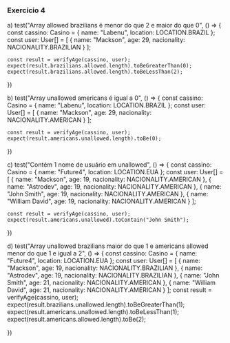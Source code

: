 ### Exercício 4

 a)
  test("Array allowed brazilians é menor do que 2 e maior do que 0", () => {
    const cassino: Casino = { name: "Labenu", location: LOCATION.BRAZIL };
    const user: User[] = [
      {
        name: "Mackson", age: 29, nacionality: NACIONALITY.BRAZILIAN
      }
    ];

    const result = verifyAge(cassino, user);
    expect(result.brazilians.allowed.length).toBeGreaterThan(0);
    expect(result.brazilians.allowed.length).toBeLessThan(2);
  })

 b)
  test("Array unallowed americans é igual a 0", () => {
    const cassino: Casino = { name: "Labenu", location: LOCATION.BRAZIL };
    const user: User[] = [
      {
        name: "Mackson", age: 29, nacionality: NACIONALITY.AMERICAN
      }
    ];

    const result = verifyAge(cassino, user);
    expect(result.americans.unallowed.length).toBe(0);
  })

  c)
  test("Contém 1 nome de usuário em unallowed", () => {
    const cassino: Casino = { name: "Future4", location: LOCATION.EUA };
    const user: User[] = [
      {
        name: "Mackson", age: 19, nacionality: NACIONALITY.AMERICAN
      },
      {
        name: "Astrodev", age: 19, nacionality: NACIONALITY.AMERICAN
      },
      {
        name: "John Smith", age: 19, nacionality: NACIONALITY.AMERICAN
      },
      {
        name: "William David", age: 19, nacionality: NACIONALITY.AMERICAN
      }
    ];

    const result = verifyAge(cassino, user);
    expect(result.americans.unallowed).toContain("John Smith");
  })

 d)
  test("Array unallowed brazilians maior do que 1 e americans allowed menor do que 1 e igual a 2", () => {
    const cassino: Casino = { name: "Future4", location: LOCATION.EUA };
    const user: User[] = [
      {
        name: "Mackson", age: 19, nacionality: NACIONALITY.BRAZILIAN
      },
      {
        name: "Astrodev", age: 19, nacionality: NACIONALITY.BRAZILIAN
      },
      {
        name: "John Smith", age: 21, nacionality: NACIONALITY.AMERICAN
      },
      {
        name: "William David", age: 21, nacionality: NACIONALITY.AMERICAN
      }
    ];
    const result = verifyAge(cassino, user);
    expect(result.brazilians.unallowed.length).toBeGreaterThan(1);
    expect(result.americans.unallowed.length).toBeLessThan(1);
    expect(result.americans.allowed.length).toBe(2);

  })